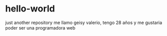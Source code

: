 # hello-world
just another repository
me llamo geisy valerio,  tengo 28 años y me gustaria poder ser una programadora web
